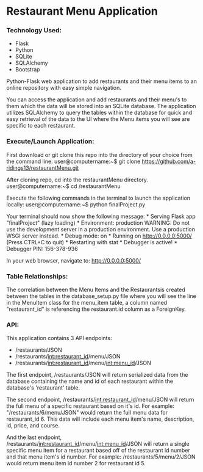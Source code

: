 # Restaurant Menu Application

### Technology Used:
- Flask
- Python
- SQLite
- SQLAlchemy
- Bootstrap

Python-Flask web application to add restaurants and their menu items to an online repository with easy simple navigation. 

  You can access the application and add restaurants and their menu's to them which the data will be stored into an SQLite
database. The application utilizes SQLAlchemy to query the tables within the database for quick and easy retrieval of the data
to the UI where the Menu items you will see are specific to each restaurant. 

### Execute/Launch Application:
  First download or git clone this repo into the directory of your choice from the command line.
      user@computername:~$ git clone https://github.com/a-ridings13/restaurantMenu.git
      
  After cloning repo, cd into the restaurantMenu directory.
      user@computername:~$ cd /restaurantMenu
      
  Execute the following commands in the terminal to launch the application locally:
      user@computername:~$ python finalProject.py

  Your terminal should now show the following message:
       * Serving Flask app "finalProject" (lazy loading)
       * Environment: production
       WARNING: Do not use the development server in a production environment.
       Use a production WSGI server instead.
       * Debug mode: on
       * Running on http://0.0.0.0:5000/ (Press CTRL+C to quit)
       * Restarting with stat
       * Debugger is active!
       * Debugger PIN: 156-378-936
       
  In your web browser, navigate to: http://0.0.0.0:5000/

### Table Relationships:
  The correlation between the Menu Items and the Restaurantsis created between the tables in the database_setup.py file where you
will see the line in the MenuItem class for the menu_item table, a column named "restaurant_id" is referencing the restaurant.id
column as a ForeignKey.

### API:
  This application contains 3 API endpoints:
   - /restaurants/JSON
   - /restaurants/<int:restaurant_id>/menu/JSON
   - /restaurants/<int:restaurant_id>/menu/<int:menu_id>/JSON
   
   The first endpoint, /restaurants/JSON will return serialized data from the database containing the name and id of
   each restaurant within the database's 'restaurant' table.
   
   The second endpoint, /restaurants/<int:restaurant_id>/menu/JSON will return the full menu of a specific restaurant based on
   it's id. For example: "/restaurants/6/menu/JSON" would return the full menu data for restaurant_id 6. This data will include each
   menu item's name, description, id, price, and course.
   
   And the last endpoint, /restaurants/<int:restaurant_id>/menu/<int:menu_id>/JSON will return a single specific menu item for a 
   restaurant based off of the restaurant id number and that menu item's id number. For example: /restaurants/5/menu/2/JSON would
   return menu item id number 2 for restaurant id 5.
